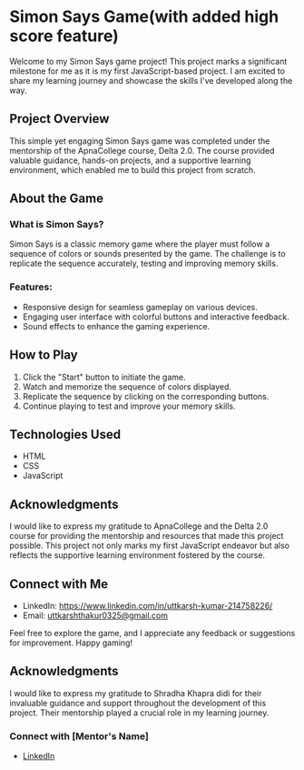 # Simon Says Game(with added high score feature)

Welcome to my Simon Says game project! This project marks a significant milestone for me as it is my first JavaScript-based project. I am excited to share my learning journey and showcase the skills I've developed along the way.

## Project Overview

This simple yet engaging Simon Says game was completed under the mentorship of the ApnaCollege course, Delta 2.0. The course provided valuable guidance, hands-on projects, and a supportive learning environment, which enabled me to build this project from scratch.

## About the Game

### What is Simon Says?
Simon Says is a classic memory game where the player must follow a sequence of colors or sounds presented by the game. The challenge is to replicate the sequence accurately, testing and improving memory skills.

### Features:
- Responsive design for seamless gameplay on various devices.
- Engaging user interface with colorful buttons and interactive feedback.
- Sound effects to enhance the gaming experience.

## How to Play
1. Click the "Start" button to initiate the game.
2. Watch and memorize the sequence of colors displayed.
3. Replicate the sequence by clicking on the corresponding buttons.
4. Continue playing to test and improve your memory skills.

## Technologies Used
- HTML
- CSS
- JavaScript

## Acknowledgments
I would like to express my gratitude to ApnaCollege and the Delta 2.0 course for providing the mentorship and resources that made this project possible. This project not only marks my first JavaScript endeavor but also reflects the supportive learning environment fostered by the course.

## Connect with Me
- LinkedIn: https://www.linkedin.com/in/uttkarsh-kumar-214758226/
- Email: uttkarshthakur0325@gmail.com

Feel free to explore the game, and I appreciate any feedback or suggestions for improvement. Happy gaming!
## Acknowledgments
I would like to express my gratitude to Shradha Khapra didi for their invaluable guidance and support throughout the development of this project. Their mentorship played a crucial role in my learning journey.

### Connect with [Mentor's Name]
- [LinkedIn](https://www.linkedin.com/in/shradha-khapra/)
